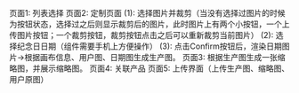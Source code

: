 <!--
 * @Date: 2022-12-02 16:12:26
 * @LastEditors: Yaowen Liu
 * @LastEditTime: 2022-12-02 16:21:45
 * @FilePath: /fabric-renderer-js/README.md
-->
页面1: 列表选择
页面2: 定制页面
    (1): 选择图片并裁剪（当没有选择过图片的时候为按钮状态，选择过之后则显示裁剪后的图片，此时图片上有两个小按钮，一个上传图片按钮；一个裁剪按钮，裁剪按钮点击之后可以重新裁剪当前图片）
    (2): 选择纪念日日期（组件需要手机上方便操作）
    (3): 点击Confirm按钮后，渲染日期图片->根据画布信息、用户图、日期图生成生产图。
页面3: 根据生产图生成一张缩略图，并展示缩略图。
页面4: 关联产品
页面5: 上传界面（上传生产图、缩略图、用户原图）
